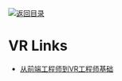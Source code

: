 [![返回目录](https://user-images.githubusercontent.com/5803001/38079637-ff0abcf0-3371-11e8-9b76-ad651620afc7.jpg)](https://github.com/wxyyxc1992/Awesome-Lists) 
 
 
# VR Links

- [从前端工程师到VR工程师基础](https://zhuanlan.zhihu.com/p/24355583)